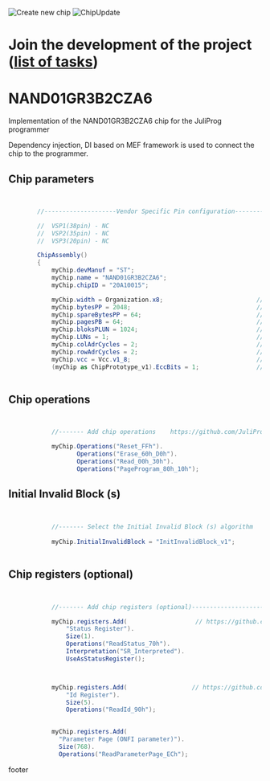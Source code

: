![Create new chip](https://github.com/JuliProg/NAND01GR3B2CZA6/workflows/Create%20new%20chip/badge.svg?event=repository_dispatch)
![ChipUpdate](https://github.com/JuliProg/NAND01GR3B2CZA6/workflows/ChipUpdate/badge.svg)
# Join the development of the project ([list of tasks](https://github.com/users/JuliProg/projects/1))


# NAND01GR3B2CZA6
Implementation of the NAND01GR3B2CZA6 chip for the JuliProg programmer

Dependency injection, DI based on MEF framework is used to connect the chip to the programmer.

<section class = "listing">

# Chip parameters
```c#


        //--------------------Vendor Specific Pin configuration---------------------------

        //  VSP1(38pin) - NC    
        //  VSP2(35pin) - NC
        //  VSP3(20pin) - NC

        ChipAssembly()
        {
            myChip.devManuf = "ST";
            myChip.name = "NAND01GR3B2CZA6";
            myChip.chipID = "20A10015";                                 // device ID 

            myChip.width = Organization.x8;                          // chip width (x8 or x16)
            myChip.bytesPP = 2048;                                   // page size in bytes
            myChip.spareBytesPP = 64;                                // size Spare Area in bytes
            myChip.pagesPB = 64;                                     // the number of pages per block 
            myChip.bloksPLUN = 1024;                                 // number of blocks in CE 
            myChip.LUNs = 1;                                         // the amount of CE in the chip
            myChip.colAdrCycles = 2;                                 // cycles for column addressing
            myChip.rowAdrCycles = 2;                                 // cycles for row addressing 
            myChip.vcc = Vcc.v1_8;                                   // supply voltage
            (myChip as ChipPrototype_v1).EccBits = 1;                // required Ecc bits for each 512 bytes
             
```
# Chip operations
```c#


            //------- Add chip operations    https://github.com/JuliProg/Wiki#command-set----------------------------------------------------

            myChip.Operations("Reset_FFh").
                   Operations("Erase_60h_D0h").
                   Operations("Read_00h_30h").
                   Operations("PageProgram_80h_10h");

```
# Initial Invalid Block (s)
```c#

            
            //------- Select the Initial Invalid Block (s) algorithm    https://github.com/JuliProg/Wiki/wiki/Initiate-Invalid-Block-----------
                
            myChip.InitialInvalidBlock = "InitInvalidBlock_v1";
                
```
# Chip registers (optional)
```c#


            //------- Add chip registers (optional)----------------------------------------------------

            myChip.registers.Add(                   // https://github.com/JuliProg/Wiki/wiki/StatusRegister
                "Status Register").
                Size(1).
                Operations("ReadStatus_70h").
                Interpretation("SR_Interpreted").
                UseAsStatusRegister();



            myChip.registers.Add(                  // https://github.com/JuliProg/Wiki/wiki/ID-Register
                "Id Register").     
                Size(5).
                Operations("ReadId_90h");
            

            myChip.registers.Add(
              "Parameter Page (ONFI parameter)").
              Size(768).
              Operations("ReadParameterPage_ECh");

```
</section>





















footer
